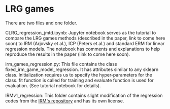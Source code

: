 

# LRG games


There are two files and one folder.

CLRG_regression_jmtd.ipynb:  Jupyter notebook serves as the tutorial to compare the LRG games methods (described in the paper, link to come here soon) to IRM (Arjovsky et al.), ICP (Peters et al.) and standard ERM for linear regression models. The notebook has comments and explanations to help reproduce the results in the paper (link to come here soon).

irm_games_regression.py: This file contains the class fixed_irm_game_model_regression. It has attributes similar to any sklearn class. Initialization requires us to specify the hyper-parameters for the class. fit function is called for training and evaluate function is used for evaluation. (See tutorial notebook for details).

IRMv1_regression: This folder contains slight modification of the regression codes from the [IRM's repository](https://github.com/facebookresearch/InvariantRiskMinimization/tree/master/code/experiment_synthetic) and has its own license.